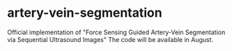 # artery-vein-segmentation
Official implementation of "Force Sensing Guided Artery-Vein Segmentation via Sequential Ultrasound Images"
The code will be available in August.
